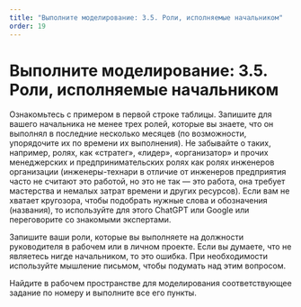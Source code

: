 ```yaml
---
title: "Выполните моделирование: 3.5. Роли, исполняемые начальником"
order: 19
---
```


# Выполните моделирование: 3.5. Роли, исполняемые начальником

Ознакомьтесь с примером в первой строке таблицы. Запишите для вашего начальника не менее трех ролей, которые вы знаете, что он выполнял в последние несколько месяцев (по возможности, упорядочите их по времени их выполнения). Не забывайте о таких, например, ролях, как «стратег», «лидер», «организатор» и прочих менеджерских и предпринимательских ролях как ролях инженеров организации (инженеры-технари в отличие от инженеров предприятия часто не считают это работой, но это не так — это работа, она требует мастерства и немалых затрат времени и других ресурсов). Если вам не хватает кругозора, чтобы подобрать нужные слова и обозначения (названия), то используйте для этого ChatGPT или Google или переговорите со знакомыми экспертами.

Запишите ваши роли, которые вы выполняете на должности руководителя в рабочем или в личном проекте. Если вы думаете, что не являетесь нигде начальником, то это ошибка. При необходимости используйте мышление письмом, чтобы подумать над этим вопросом.

Найдите в рабочем пространстве для моделирования соответствующее задание по номеру и выполните все его пункты.